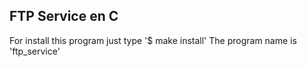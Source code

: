 ## FTP Service en C
For install this program just type '$ make install'
The program name is 'ftp_service'
